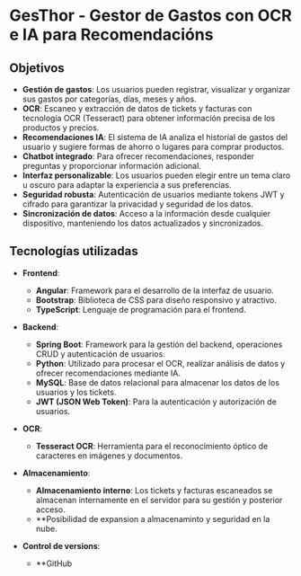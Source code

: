 # **GesThor - Gestor de Gastos con OCR e IA para Recomendacións**

## **Objetivos**

- **Gestión de gastos**: Los usuarios pueden registrar, visualizar y organizar sus gastos por categorías, días, meses y años.
- **OCR**: Escaneo y extracción de datos de tickets y facturas con tecnología OCR (Tesseract) para obtener información precisa de los productos y precios.
- **Recomendaciones IA**: El sistema de IA analiza el historial de gastos del usuario y sugiere formas de ahorro o lugares para comprar productos.
- **Chatbot integrado**: Para ofrecer recomendaciones, responder preguntas y proporcionar información adicional.
- **Interfaz personalizable**: Los usuarios pueden elegir entre un tema claro u oscuro para adaptar la experiencia a sus preferencias.
- **Seguridad robusta**: Autenticación de usuarios mediante tokens JWT y cifrado para garantizar la privacidad y seguridad de los datos.
- **Sincronización de datos**: Acceso a la información desde cualquier dispositivo, manteniendo los datos actualizados y sincronizados.

## **Tecnologías utilizadas**

- **Frontend**:
  - **Angular**: Framework para el desarrollo de la interfaz de usuario.
  - **Bootstrap**: Biblioteca de CSS para diseño responsivo y atractivo.
  - **TypeScript**: Lenguaje de programación para el frontend.

- **Backend**:
  - **Spring Boot**: Framework para la gestión del backend, operaciones CRUD y autenticación de usuarios.
  - **Python**: Utilizado para procesar el OCR, realizar análisis de datos y ofrecer recomendaciones mediante IA.
  - **MySQL**: Base de datos relacional para almacenar los datos de los usuarios y los tickets.
  - **JWT (JSON Web Token)**: Para la autenticación y autorización de usuarios.

- **OCR**:
  - **Tesseract OCR**: Herramienta para el reconocimiento óptico de caracteres en imágenes y documentos.

- **Almacenamiento**:
  - **Almacenamiento interno**: Los tickets y facturas escaneados se almacenan internamente en el servidor para su gestión y posterior acceso.
  - **Posibilidad de expansion a almacenaminto y seguridad en la nube.
    
- **Control de versions**:
  - **GitHub
